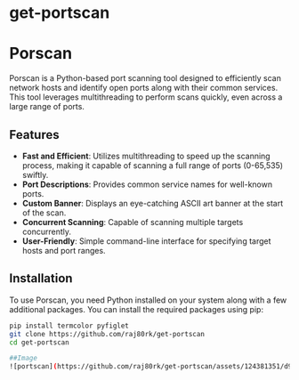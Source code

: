 # get-portscan
# Porscan

Porscan is a Python-based port scanning tool designed to efficiently scan network hosts and identify open ports along with their common services. This tool leverages multithreading to perform scans quickly, even across a large range of ports.

## Features

- **Fast and Efficient**: Utilizes multithreading to speed up the scanning process, making it capable of scanning a full range of ports (0-65,535) swiftly.
- **Port Descriptions**: Provides common service names for well-known ports.
- **Custom Banner**: Displays an eye-catching ASCII art banner at the start of the scan.
- **Concurrent Scanning**: Capable of scanning multiple targets concurrently.
- **User-Friendly**: Simple command-line interface for specifying target hosts and port ranges.

## Installation

To use Porscan, you need Python installed on your system along with a few additional packages. You can install the required packages using pip:

```bash
pip install termcolor pyfiglet
git clone https://github.com/raj80rk/get-portscan
cd get-portscan

##Image
![portscan](https://github.com/raj80rk/get-portscan/assets/124381351/d9fa15c7-ef0e-4f26-9575-b429b76e2221)

